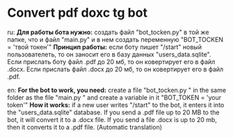 # Convert pdf doxc tg bot

ru:
**Для работы бота нужно:** создать файл "bot_tocken.py" в той же папке, что и файл "main.py" и в нем создать переменную "BOT_TOCKEN = 'твой токен'"
**Принцип работы:** если боту пишет "/start" новый пользователеть, то он заносит его в базу данных "users_data.sqlite". Если прислать боту файл .pdf до 20 мб, то он ковертирует его в файл .docx. Если прислать файл .docx до 20 мб, то он ковертирует его в файл .pdf. 

en:
**For the bot to work, you need:** create a file "bot_tocken.py " in the same folder as the file "main.py " and create a variable in it "BOT_TOKEN = 'your token'"
**How it works:** if a new user writes "/start" to the bot, it enters it into the "users_data.sqlite" database. If you send a .pdf file up to 20 MB to the bot, it will convert it to a .docx file. If you send a file .docx is up to 20 mb, then it converts it to a .pdf file.
(Аutomatic translation)